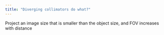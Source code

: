 ```yaml
---
title: "Diverging collimators do what?"
---
```

Project an image size that is smaller than the object size, and FOV increases with distance

